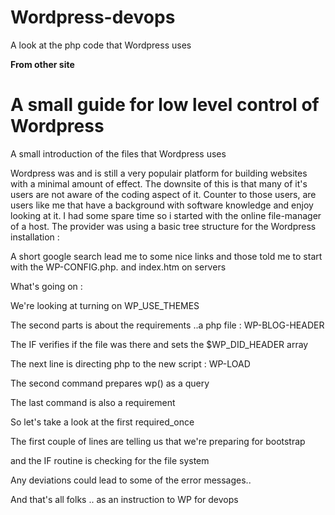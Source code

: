 # Wordpress-devops
A look at the php code that Wordpress uses

<strong>From other site </strong>

<h1>A small guide for low level control of Wordpress</h1>

A small introduction of the files that Wordpress uses

Wordpress was and is still a very populair platform for building websites with a minimal amount of effect.
The downsite of this is that many of it's users are not aware of the coding aspect of it. 
Counter to those users, are users like me that have a background with software knowledge and enjoy looking at it.
I had some spare time so i started with the online file-manager of a host.
The provider was using a basic tree structure for the Wordpress installation :

A short google search lead me to some nice links and those told me to start with the WP-CONFIG.php. and index.htm on servers

What's going on :

We're looking at turning on WP_USE_THEMES

The second parts is about the requirements ..a php file : WP-BLOG-HEADER

The IF verifies if the file was there and sets the $WP_DID_HEADER array

The next line is directing php to the new script : WP-LOAD

The second command prepares wp() as a query

The last command is also a requirement

So let's take a look at the first required_once

The first couple of lines are telling us that we're preparing for bootstrap

and the IF routine is checking for the file system

Any deviations could lead to some of the error messages..

And that's all folks .. as an instruction to WP for devops

